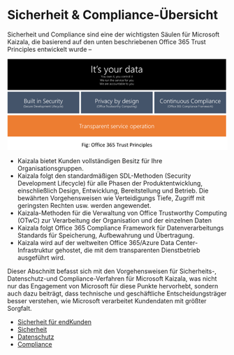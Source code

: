 # <a name="security--compliance---overview"></a>Sicherheit & Compliance-Übersicht

Sicherheit und Compliance sind eine der wichtigsten Säulen für Microsoft Kaizala, die basierend auf den unten beschriebenen Office 365 Trust Principles entwickelt wurde –

![](Images/SecurityOverview.png)

  * Kaizala bietet Kunden vollständigen Besitz für Ihre Organisationsgruppen. 
  * Kaizala folgt den standardmäßigen SDL-Methoden (Security Development Lifecycle) für alle Phasen der Produktentwicklung, einschließlich Design, Entwicklung, Bereitstellung und Betrieb. Die bewährten Vorgehensweisen wie Verteidigungs Tiefe, Zugriff mit geringsten Rechten usw. werden angewendet.
  * Kaizala-Methoden für die Verwaltung von Office Trustworthy Computing (OTwC) zur Verarbeitung der Organisation und der einzelnen Daten 
  * Kaizala folgt Office 365 Compliance Framework für Datenverarbeitungs Standards für Speicherung, Aufbewahrung und Übertragung.
  * Kaizala wird auf der weltweiten Office 365/Azure Data Center-Infrastruktur gehostet, die mit dem transparenten Dienstbetrieb ausgeführt wird.
  
Dieser Abschnitt befasst sich mit den Vorgehensweisen für Sicherheits-, Datenschutz-und Compliance-Verfahren für Microsoft Kaizala, was nicht nur das Engagement von Microsoft für diese Punkte hervorhebt, sondern auch dazu beiträgt, dass technische und geschäftliche Entscheidungsträger besser verstehen, wie Microsoft verarbeitet Kundendaten mit größter Sorgfalt.

* [Sicherheit für endKunden](SecurityFeaturesforendcustomers.md)
* [Sicherheit](Security.md)
* [Datenschutz](Privacy.md)
* [Compliance](Compliance.md)

